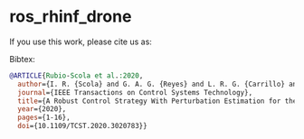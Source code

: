 # ros_rhinf_drone

If you use this work, please cite us as:

Bibtex:

```BibTeX
@ARTICLE{Rubio-Scola et al.:2020,
  author={I. R. {Scola} and G. A. G. {Reyes} and L. R. G. {Carrillo} and J. P. {Hespanha} and L. {Burlion}},
  journal={IEEE Transactions on Control Systems Technology}, 
  title={A Robust Control Strategy With Perturbation Estimation for the Parrot Mambo Platform}, 
  year={2020},
  pages={1-16},
  doi={10.1109/TCST.2020.3020783}}
```


